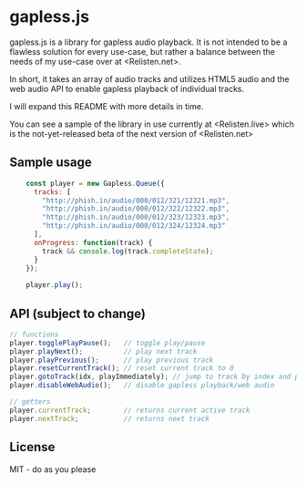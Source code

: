 # gapless.js

gapless.js is a library for gapless audio playback. It is not intended to be a flawless solution for every use-case, but rather a balance between the needs of my use-case over at <Relisten.net>.

In short, it takes an array of audio tracks and utilizes HTML5 audio and the web audio API to enable gapless playback of individual tracks.

I will expand this README with more details in time.

You can see a sample of the library in use currently at <Relisten.live> which is the not-yet-released beta of the next version of <Relisten.net>

## Sample usage

```javascript
    const player = new Gapless.Queue({
      tracks: [
        "http://phish.in/audio/000/012/321/12321.mp3",
        "http://phish.in/audio/000/012/322/12322.mp3",
        "http://phish.in/audio/000/012/323/12323.mp3",
        "http://phish.in/audio/000/012/324/12324.mp3"
      ],
      onProgress: function(track) {
        track && console.log(track.completeState);
      }
    });
    
    player.play();
```

## API (subject to change)

```javascript
// functions
player.togglePlayPause();   // toggle play/pause
player.playNext();          // play next track
player.playPrevious();      // play previous track
player.resetCurrentTrack(); // reset current track to 0
player.gotoTrack(idx, playImmediately); // jump to track by index and pass true to play immediately
player.disableWebAudio();   // disable gapless playback/web audio

// getters
player.currentTrack;        // returns current active track
player.nextTrack;           // returns next track
```

## License

MIT - do as you please
